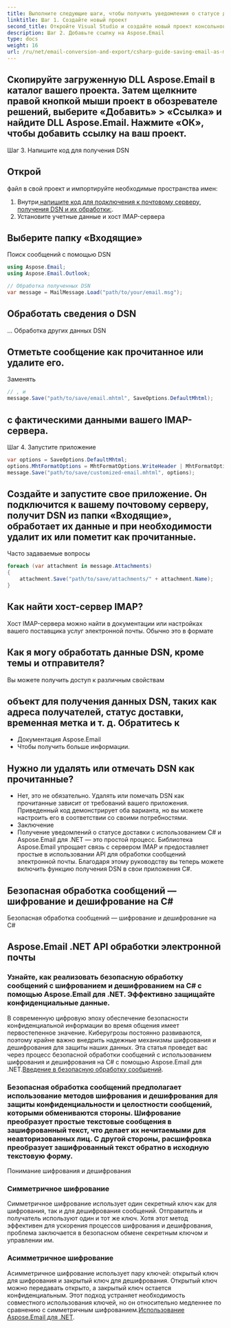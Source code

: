 ```yaml
---
title: Выполните следующие шаги, чтобы получить уведомления о статусе доставки с помощью Aspose.Email для .NET:
linktitle: Шаг 1. Создайте новый проект
second_title: Откройте Visual Studio и создайте новый проект консольного приложения C#.
description: Шаг 2. Добавьте ссылку на Aspose.Email
type: docs
weight: 16
url: /ru/net/email-conversion-and-export/csharp-guide-saving-email-as-mhtml-file/
---
```


## Скопируйте загруженную DLL Aspose.Email в каталог вашего проекта. Затем щелкните правой кнопкой мыши проект в обозревателе решений, выберите «Добавить» > «Ссылка» и найдите DLL Aspose.Email. Нажмите «ОК», чтобы добавить ссылку на ваш проект.

Шаг 3. Напишите код для получения DSN

##  Открой

 файл в свой проект и импортируйте необходимые пространства имен:

1.  Внутри[ напишите код для подключения к почтовому серверу, получения DSN и их обработки:](https://releases.aspose.com/email/net).
2.  Установите учетные данные и хост IMAP-сервера

##  Выберите папку «Входящие»

 Поиск сообщений с помощью DSN

```csharp
using Aspose.Email;
using Aspose.Email.Outlook;

// Обработка полученных DSN
var message = MailMessage.Load("path/to/your/email.msg");
```

##  Обработать сведения о DSN

 ... Обработка других данных DSN

##  Отметьте сообщение как прочитанное или удалите его.

 Заменять

```csharp
// , и
message.Save("path/to/save/email.mhtml", SaveOptions.DefaultMhtml);
```

##  с фактическими данными вашего IMAP-сервера.

Шаг 4. Запустите приложение

```csharp
var options = SaveOptions.DefaultMhtml;
options.MhtFormatOptions = MhtFormatOptions.WriteHeader | MhtFormatOptions.HideExtraPrintHeader;
message.Save("path/to/save/customized-email.mhtml", options);
```

## Создайте и запустите свое приложение. Он подключится к вашему почтовому серверу, получит DSN из папки «Входящие», обработает их данные и при необходимости удалит их или пометит как прочитанные.

Часто задаваемые вопросы

```csharp
foreach (var attachment in message.Attachments)
{
    attachment.Save("path/to/save/attachments/" + attachment.Name);
}
```

## Как найти хост-сервер IMAP?

 Хост IMAP-сервера можно найти в документации или настройках вашего поставщика услуг электронной почты. Обычно это в формате

## Как я могу обработать данные DSN, кроме темы и отправителя?

 Вы можете получить доступ к различным свойствам

##  объект для получения данных DSN, таких как адреса получателей, статус доставки, временная метка и т. д. Обратитесь к

- Документация Aspose.Email
-  Чтобы получить больше информации.

## Нужно ли удалять или отмечать DSN как прочитанные?

- Нет, это не обязательно. Удалять или помечать DSN как прочитанные зависит от требований вашего приложения. Приведенный код демонстрирует оба варианта, но вы можете настроить его в соответствии со своими потребностями.
- Заключение
- Получение уведомлений о статусе доставки с использованием C# и Aspose.Email для .NET — это простой процесс. Библиотека Aspose.Email упрощает связь с сервером IMAP и предоставляет простые в использовании API для обработки сообщений электронной почты. Благодаря этому руководству вы теперь можете включить функцию получения DSN в свои приложения C#.

##  Безопасная обработка сообщений — шифрование и дешифрование на C#

 Безопасная обработка сообщений — шифрование и дешифрование на C#

##  Aspose.Email .NET API обработки электронной почты

###  Узнайте, как реализовать безопасную обработку сообщений с шифрованием и дешифрованием на C# с помощью Aspose.Email для .NET. Эффективно защищайте конфиденциальные данные.

В современную цифровую эпоху обеспечение безопасности конфиденциальной информации во время общения имеет первостепенное значение. Киберугрозы постоянно развиваются, поэтому крайне важно внедрить надежные механизмы шифрования и дешифрования для защиты наших данных. Эта статья проведет вас через процесс безопасной обработки сообщений с использованием шифрования и дешифрования на C# с помощью Aspose.Email для .NET.[Введение в безопасную обработку сообщений](https://releases.aspose.com/email/net).

### Безопасная обработка сообщений предполагает использование методов шифрования и дешифрования для защиты конфиденциальности и целостности сообщений, которыми обмениваются стороны. Шифрование преобразует простые текстовые сообщения в зашифрованный текст, что делает их нечитаемыми для неавторизованных лиц. С другой стороны, расшифровка преобразует зашифрованный текст обратно в исходную текстовую форму.

Понимание шифрования и дешифрования

### Симметричное шифрование

Симметричное шифрование использует один секретный ключ как для шифрования, так и для дешифрования сообщений. Отправитель и получатель используют один и тот же ключ. Хотя этот метод эффективен для ускорения процессов шифрования и дешифрования, проблема заключается в безопасном обмене секретным ключом и управлении им.

### Асимметричное шифрование

Асимметричное шифрование использует пару ключей: открытый ключ для шифрования и закрытый ключ для дешифрования. Открытый ключ можно передавать открыто, а закрытый ключ остается конфиденциальным. Этот подход устраняет необходимость совместного использования ключей, но он относительно медленнее по сравнению с симметричным шифрованием.[Использование Aspose.Email для .NET](https://www.aspose.com/purchase/default.aspx).